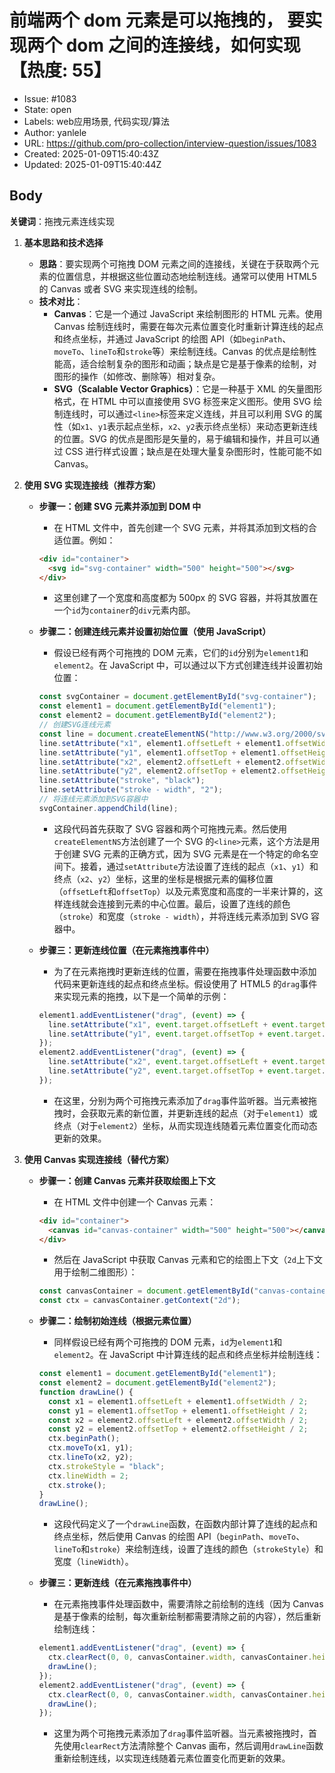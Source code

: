 # 前端两个 dom 元素是可以拖拽的， 要实现两个 dom 之间的连接线，如何实现【热度: 55】

- Issue: #1083
- State: open
- Labels: web应用场景, 代码实现/算法
- Author: yanlele
- URL: https://github.com/pro-collection/interview-question/issues/1083
- Created: 2025-01-09T15:40:43Z
- Updated: 2025-01-09T15:40:44Z

## Body

**关键词**：拖拽元素连线实现

1. **基本思路和技术选择**

   - **思路**：要实现两个可拖拽 DOM 元素之间的连接线，关键在于获取两个元素的位置信息，并根据这些位置动态地绘制连线。通常可以使用 HTML5 的 Canvas 或者 SVG 来实现连线的绘制。
   - **技术对比**：
     - **Canvas**：它是一个通过 JavaScript 来绘制图形的 HTML 元素。使用 Canvas 绘制连线时，需要在每次元素位置变化时重新计算连线的起点和终点坐标，并通过 JavaScript 的绘图 API（如`beginPath`、`moveTo`、`lineTo`和`stroke`等）来绘制连线。Canvas 的优点是绘制性能高，适合绘制复杂的图形和动画；缺点是它是基于像素的绘制，对图形的操作（如修改、删除等）相对复杂。
     - **SVG（Scalable Vector Graphics）**：它是一种基于 XML 的矢量图形格式，在 HTML 中可以直接使用 SVG 标签来定义图形。使用 SVG 绘制连线时，可以通过`<line>`标签来定义连线，并且可以利用 SVG 的属性（如`x1`、`y1`表示起点坐标，`x2`、`y2`表示终点坐标）来动态更新连线的位置。SVG 的优点是图形是矢量的，易于编辑和操作，并且可以通过 CSS 进行样式设置；缺点是在处理大量复杂图形时，性能可能不如 Canvas。

2. **使用 SVG 实现连接线（推荐方案）**

   - **步骤一：创建 SVG 元素并添加到 DOM 中**

     - 在 HTML 文件中，首先创建一个 SVG 元素，并将其添加到文档的合适位置。例如：

     ```html
     <div id="container">
       <svg id="svg-container" width="500" height="500"></svg>
     </div>
     ```

     - 这里创建了一个宽度和高度都为 500px 的 SVG 容器，并将其放置在一个`id`为`container`的`div`元素内部。

   - **步骤二：创建连线元素并设置初始位置（使用 JavaScript）**

     - 假设已经有两个可拖拽的 DOM 元素，它们的`id`分别为`element1`和`element2`。在 JavaScript 中，可以通过以下方式创建连线并设置初始位置：

     ```javascript
     const svgContainer = document.getElementById("svg-container");
     const element1 = document.getElementById("element1");
     const element2 = document.getElementById("element2");
     // 创建SVG连线元素
     const line = document.createElementNS("http://www.w3.org/2000/svg", "line");
     line.setAttribute("x1", element1.offsetLeft + element1.offsetWidth / 2);
     line.setAttribute("y1", element1.offsetTop + element1.offsetHeight / 2);
     line.setAttribute("x2", element2.offsetLeft + element2.offsetWidth / 2);
     line.setAttribute("y2", element2.offsetTop + element2.offsetHeight / 2);
     line.setAttribute("stroke", "black");
     line.setAttribute("stroke - width", "2");
     // 将连线元素添加到SVG容器中
     svgContainer.appendChild(line);
     ```

     - 这段代码首先获取了 SVG 容器和两个可拖拽元素。然后使用`createElementNS`方法创建了一个 SVG 的`<line>`元素，这个方法是用于创建 SVG 元素的正确方式，因为 SVG 元素是在一个特定的命名空间下。接着，通过`setAttribute`方法设置了连线的起点（`x1`、`y1`）和终点（`x2`、`y2`）坐标，这里的坐标是根据元素的偏移位置（`offsetLeft`和`offsetTop`）以及元素宽度和高度的一半来计算的，这样连线就会连接到元素的中心位置。最后，设置了连线的颜色（`stroke`）和宽度（`stroke - width`），并将连线元素添加到 SVG 容器中。

   - **步骤三：更新连线位置（在元素拖拽事件中）**
     - 为了在元素拖拽时更新连线的位置，需要在拖拽事件处理函数中添加代码来更新连线的起点和终点坐标。假设使用了 HTML5 的`drag`事件来实现元素的拖拽，以下是一个简单的示例：
     ```javascript
     element1.addEventListener("drag", (event) => {
       line.setAttribute("x1", event.target.offsetLeft + event.target.offsetWidth / 2);
       line.setAttribute("y1", event.target.offsetTop + event.target.offsetHeight / 2);
     });
     element2.addEventListener("drag", (event) => {
       line.setAttribute("x2", event.target.offsetLeft + event.target.offsetWidth / 2);
       line.setAttribute("y2", event.target.offsetTop + event.target.offsetHeight / 2);
     });
     ```
     - 在这里，分别为两个可拖拽元素添加了`drag`事件监听器。当元素被拖拽时，会获取元素的新位置，并更新连线的起点（对于`element1`）或终点（对于`element2`）坐标，从而实现连线随着元素位置变化而动态更新的效果。

3. **使用 Canvas 实现连接线（替代方案）**

   - **步骤一：创建 Canvas 元素并获取绘图上下文**

     - 在 HTML 文件中创建一个 Canvas 元素：

     ```html
     <div id="container">
       <canvas id="canvas-container" width="500" height="500"></canvas>
     </div>
     ```

     - 然后在 JavaScript 中获取 Canvas 元素和它的绘图上下文（`2d`上下文用于绘制二维图形）：

     ```javascript
     const canvasContainer = document.getElementById("canvas-container");
     const ctx = canvasContainer.getContext("2d");
     ```

   - **步骤二：绘制初始连线（根据元素位置）**

     - 同样假设已经有两个可拖拽的 DOM 元素，`id`为`element1`和`element2`。在 JavaScript 中计算连线的起点和终点坐标并绘制连线：

     ```javascript
     const element1 = document.getElementById("element1");
     const element2 = document.getElementById("element2");
     function drawLine() {
       const x1 = element1.offsetLeft + element1.offsetWidth / 2;
       const y1 = element1.offsetTop + element1.offsetHeight / 2;
       const x2 = element2.offsetLeft + element2.offsetWidth / 2;
       const y2 = element2.offsetTop + element2.offsetHeight / 2;
       ctx.beginPath();
       ctx.moveTo(x1, y1);
       ctx.lineTo(x2, y2);
       ctx.strokeStyle = "black";
       ctx.lineWidth = 2;
       ctx.stroke();
     }
     drawLine();
     ```

     - 这段代码定义了一个`drawLine`函数，在函数内部计算了连线的起点和终点坐标，然后使用 Canvas 的绘图 API（`beginPath`、`moveTo`、`lineTo`和`stroke`）来绘制连线，设置了连线的颜色（`strokeStyle`）和宽度（`lineWidth`）。

   - **步骤三：更新连线（在元素拖拽事件中）**
     - 在元素拖拽事件处理函数中，需要清除之前绘制的连线（因为 Canvas 是基于像素的绘制，每次重新绘制都需要清除之前的内容），然后重新绘制连线：
     ```javascript
     element1.addEventListener("drag", (event) => {
       ctx.clearRect(0, 0, canvasContainer.width, canvasContainer.height);
       drawLine();
     });
     element2.addEventListener("drag", (event) => {
       ctx.clearRect(0, 0, canvasContainer.width, canvasContainer.height);
       drawLine();
     });
     ```
     - 这里为两个可拖拽元素添加了`drag`事件监听器。当元素被拖拽时，首先使用`clearRect`方法清除整个 Canvas 画布，然后调用`drawLine`函数重新绘制连线，以实现连线随着元素位置变化而更新的效果。

